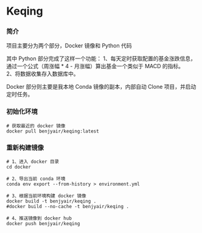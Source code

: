 # Keqing

### 简介  
项目主要分为两个部分，Docker 镜像和 Python 代码  

其中 Python 部分完成了这样一个功能：
1、每天定时获取配置的基金涨跌信息，通过一个公式（周涨幅 * 4 - 月涨幅）算出基金一个类似于 MACD 的指标。  
2、将数据收集存入数据库中。  

Docker 部分则主要是我本地 Conda 镜像的副本，内部自动 Clone 项目，并启动定时任务。  

### 初始化环境 
```shell
# 获取最近的 docker 镜像
docker pull benjyair/keqing:latest
```

### 重新构建镜像
```shell
# 1、进入 docker 目录
cd docker

# 2、导出当前 conda 环境
conda env export --from-history > environment.yml

# 3、根据当前环境构建 docker 镜像
docker build -t benjyair/keqing .
#docker build --no-cache -t benjyair/keqing .

# 4、推送镜像到 docker hub
docker push benjyair/keqing
```

